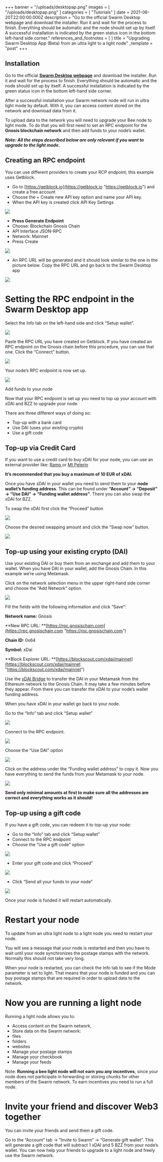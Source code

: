 +++
banner = "/uploads/desktopap.png"
images = [ "/uploads/desktopap.png" ]
categories = [ "Tutorials" ]
date = 2021-06-20T22:00:00.000Z
description = "Go to the official Swarm Desktop webpage and download the installer. Run it and wait for the process to finish. Everything should be automatic and the node should set up by itself. A successful installation is indicated by the green status icon in the bottom left-hand side corner."
references_and_footnotes = [ ]
title = "Upgrading Swarm Desktop App (Beta) from an ultra light to a light node"
_template = "post"
+++

## Installation

Go to the official [**Swarm Desktop webpage**](https://desktop.ethswarm.org/) and download the installer. Run it and wait for the process to finish. Everything should be automatic and the node should set up by itself. A successful installation is indicated by the green status icon in the bottom left-hand side corner.

After a successful installation your Swarm network node will run in ultra light mode by default. With it, you can access content stored on the network and download data from it.

To upload data to the network you will need to upgrade your Bee node to light mode. To do that you will first need to set an RPC endpoint for the **Gnosis blockchain network** and then add funds to your node’s wallet.

**_Note: All the steps described below are only relevant if you want to upgrade to the light mode._**

## Creating an RPC endpoint

You can use different providers to create your RCP endpoint; this example uses Getblock.

- Go to [https://getblock.io](https://getblock.io "https://getblock.io") and create a free account
- Choose the + Create new API key option and name your API key.
- When the API key is created click API Key Settings

![](/uploads/api.png)

- **Press Generate Endpoint**
- Choose: Blockchain Gnosis Chain
- API Interface JSON-RPC
- Network: Mainnet
- Press Create

![](/uploads/endpoint.png)

- An RPC URL will be generated and it should look similar to the one in the picture below. Copy the RPC URL and go back to the Swarm Desktop app

![](/uploads/congrats.webp)

# Setting the RPC endpoint in the Swarm Desktop app

Select the Info tab on the left-hand side and click “Setup wallet”.

![](/uploads/1-1.png)

Paste the RPC URL you have created on Getblock. If you have created an RPC endpoint on the Gnosis chain before this procedure, you can use that one. Click the “Connect” button.

![](/uploads/2-1.png)

Your node’s RPC endpoint is now set up.

![](/uploads/3.png)

Add funds to your node

Now that your RPC endpoint is set up you need to top up your account with xDAI and BZZ to upgrade your node.

There are three different ways of doing so:

- Top-up with a bank card
- Use DAI (uses your existing crypto)
- Use a gift code

## Top-up via Credit Card

If you want to use a credit card to buy xDAI for your node, you can use an external provider like: [Ramp ](https://ramp.network/buy/)or [Mt Pelerin](https://www.mtpelerin.com/)

**It’s recommended that you buy a maximum of 10 EUR of xDAI.**

Once you have xDAI in your wallet you need to send them to your **node wallet’s funding address**. This can be found under **“Account” → “Deposit” → “Use DAI” → “Funding wallet address”**. There you can also swap the xDAI for BZZ.

To swap the xDAI first click the “Proceed” button

![](/uploads/4.png)

Choose the desired swapping amount and click the “Swap now” button.

![](/uploads/4-1.png)

## Top-up using your existing crypto (DAI)

Use your existing DAI or buy them from an exchange and add them to your wallet. When you have DAI in your wallet, add the Gnosis Chain. In this example we’re using Metamask.

Click on the network selection menu in the upper right-hand side corner and choose the “Add Network” option.

![](/uploads/6.png)

Fill the fields with the following information and click “Save”:

**Network name:** Gnosis

\*\*New RPC URL: \*\*[https://rpc.gnosischain.com](https://rpc.gnosischain.com "https://rpc.gnosischain.com")

**Chain ID:** 0x64

**Symbol:** xDai

\*\*Block Explorer URL: \*\*[https://blockscout.com/xdai/mainnet](https://blockscout.com/xdai/mainnet "https://blockscout.com/xdai/mainnet")

Use the [xDAI Bridge](https://bridge.xdaichain.com/) to transfer the DAI in your Metamask from the Ethereum network to the Gnosis Chain. It may take a few minutes before they appear. From there you can transfer the xDAI to your node’s wallet funding address.

When you have xDAI in your wallet go back to your node.

Go to the “Info” tab and click “Setup wallet”

![](/uploads/7.png)

Connect to the RPC endpoint.

![](/uploads/8.png)

Choose the “Use DAI” option

![](/uploads/9.png)

Click on the address under the “Funding wallet address” to copy it. Now you have everything to send the funds from your Metamask to your node.

![](/uploads/10.png)

**Send only minimal amounts at first to make sure all the addresses are correct and everything works as it should!**

## Top-up using a gift code

If you have a gift code, you can redeem it to top-up your node:

- Go to the “Info” tab and click “Setup wallet”
- Connect to the RPC endpoint
- Choose the “Use a gift code” option

![](/uploads/11.png)

- Enter your gift code and click “Proceed”

![](/uploads/12.png)

- Click “Send all your funds to your node”

![](/uploads/13.png)

Once your node is funded it will restart automatically.

# Restart your node

To update from an ultra light node to a light node you need to restart your node.

You will see a message that your node is restarted and then you have to wait until your node synchronizes the postage stamps with the network. Normally this should not take very long.

When your node is restarted, you can check the Info tab to see if the Mode parameter is set to light. That means that your node is funded and you can buy postage stamps that are required in order to upload data to the network.

# Now you are running a light node

Running a light node allows you to:

- Access content on the Swarm network,
- Store data on the Swarm network:
- files
- folders
- websites
- Manage your postage stamps
- Manage your checkbook
- Manage your feeds

Note: **Running a bee light node will not earn you any incentives**, since your node does not participate in forwarding or storing chunks for other members of the Swarm network. To earn incentives you need to run a full node.

# Invite your friend and discover Web3 together

You can invite your friends and send them a gift code.

Go to the “Account” tab → ”Invite to Swarm” → “Generate gift wallet”. This will generate a gift code that will subtract 1 xDAI and 5 BZZ from your node’s wallet. You can now help your friends to upgrade to a light node and freely use the Swarm network.

